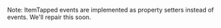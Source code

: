 Note: ItemTapped events are implemented as property setters instead of events. We'll repair this soon.

